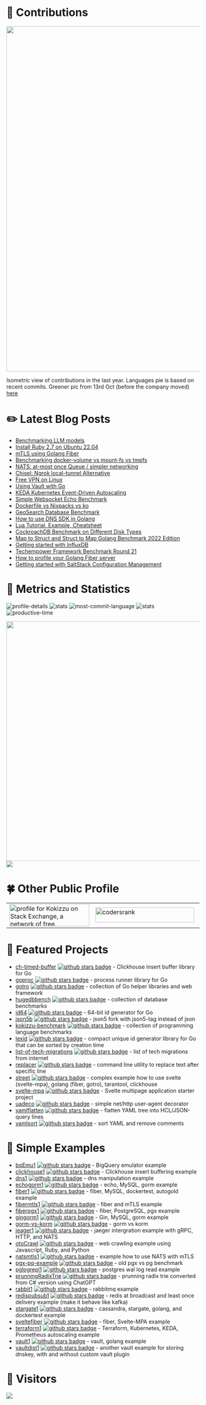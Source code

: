 # :sparkling_heart: Contributions

<a href="./profile-3d-contrib/profile-night-green.svg">
    <img width="900em" src="./profile-3d-contrib/profile-night-green.svg">
</a>

Isometric view of contributions in the last year. Languages pie is based on recent commits. Greener pic from 13rd Oct (before the company moved) [here](//raw.githubusercontent.com/kokizzu/kokizzu/1f9cb8e7c8c6c5712c22b13024a8296c5245f6e1/profile-3d-contrib/profile-night-green.svg)

# :pencil2: Latest Blog Posts

<!-- BLOG-POST-LIST:START -->
- [Benchmarking LLM models](https://kokizzu.blogspot.com/2023/12/benchmarking-llm-models.html)
- [Install Ruby 2.7 on Ubuntu 22.04](https://kokizzu.blogspot.com/2023/11/install-ruby-27-on-ubuntu-2204.html)
- [mTLS using Golang Fiber](https://kokizzu.blogspot.com/2023/11/mlts-using-golang-fiber.html)
- [Benchmarking docker-volume vs mount-fs vs tmpfs](https://kokizzu.blogspot.com/2023/10/benchmarking-docker-volume-vs-mount-fs.html)
- [NATS: at-most once Queue / simpler networking](https://kokizzu.blogspot.com/2023/10/nats-at-most-once-queue-simpler.html)
- [Chisel: Ngrok local-tunnel Alternative](https://kokizzu.blogspot.com/2023/09/chisel-ngrok-local-tunnel-alternative.html)
- [Free VPN on Linux](https://kokizzu.blogspot.com/2023/08/free-vpn-on-linux.html)
- [Using Vault with Go](https://kokizzu.blogspot.com/2023/07/using-vault-with-go.html)
- [KEDA Kubernetes Event-Driven Autoscaling](https://kokizzu.blogspot.com/2023/07/keda-kubernetes-event-driven-autoscaling.html)
- [Simple Websocket Echo Benchmark](https://kokizzu.blogspot.com/2023/06/simple-websocket-echo-benchmark.html)
- [Dockerfile vs Nixpacks vs ko](https://kokizzu.blogspot.com/2023/05/dockerfile-vs-nixpacks.html)
- [GeoSearch Database Benchmark](https://kokizzu.blogspot.com/2023/04/geosearch-database-benchmark.html)
- [How to use DNS SDK in Golang](https://kokizzu.blogspot.com/2023/04/how-to-use-dns-sdk-in-golang.html)
- [Lua Tutorial, Example, Cheatsheet](https://kokizzu.blogspot.com/2023/02/lua-tutorial-example-cheatsheet.html)
- [CockroachDB Benchmark on Different Disk Types](https://kokizzu.blogspot.com/2022/12/cockroachdb-benchmark-on-different-disk.html)
- [Map to Struct and Struct to Map Golang Benchmark 2022 Edition](https://kokizzu.blogspot.com/2022/12/map-to-struct-and-struct-to-map-golang.html)
- [Getting started with InfluxDB](https://kokizzu.blogspot.com/2022/09/getting-started-with-influxdb.html)
- [Techempower Framework Benchmark Round 21](https://kokizzu.blogspot.com/2022/07/techempower-framework-benchmark-round-21.html)
- [How to profile your Golang Fiber server](https://kokizzu.blogspot.com/2022/06/how-to-profile-your-golang-fiber-server.html)
- [Getting started with SaltStack Configuration Management](https://kokizzu.blogspot.com/2022/05/getting-started-with-saltstack.html)
<!-- BLOG-POST-LIST:END -->

# :dizzy: Metrics and Statistics

![profile-details](profile-summary-card-output/nord_dark/0-profile-details.svg)
![stats](profile-summary-card-output/nord_dark/1-repos-per-language.svg)
![most-commit-language](profile-summary-card-output/nord_dark/2-most-commit-language.svg)
![stats](profile-summary-card-output/nord_dark/3-stats.svg)
![productive-time](profile-summary-card-output/nord_dark/4-productive-time.svg)

<img width="625em" src="./github-metrics.svg" />
<img src="https://wakatime.com/share/@kokizzu/6dd07cd1-a350-4e55-9166-c0de2a126b7e.svg"></img>

# :four_leaf_clover: Other Public Profile

<table>
    <tr>
        <td>
<a href="https://stackexchange.com/users/1262084"><img src="https://stackexchange.com/users/flair/1262084.png" width="208" height="58" alt="profile for Kokizzu on Stack Exchange, a network of free, community-driven Q&amp;A sites" title="profile for Kokizzu on Stack Exchange, a network of free, community-driven Q&amp;A sites"></a>
        </td><td>
<a href="https://profile.codersrank.io/user/kokizzu"><img src="https://codersrank.io/wp-content/uploads/2019/11/cr-logo-horizontal-1.svg" alt="codersrank" width="258" height="39"></a>
        </td><td>
<a class="badge-base__link LI-simple-link" href="https://id.linkedin.com/in/kokizzu?trk=profile-badge">
<img src="https://img.shields.io/badge/LinkedIn-0077B5?style=for-the-badge&logo=linkedin&logoColor=white">
</a>
        </td><td>
<a href="https://medium.com/@kokizzu" target="_blank"><img alt="Medium" src="https://img.shields.io/badge/medium-%2312100E.svg?&style=for-the-badge&logo=medium&logoColor=white" /></a>
        </td>
    </tr>
</table>

# 🥇 Featured Projects

- [ch-timed-buffer](//github.com/kokizzu/ch-timed-buffer) [![github stars badge](https://img.shields.io/github/stars/kokizzu/ch-timed-buffer?style=flat)](https://github.com/kokizzu/ch-timed-buffer/stargazers) - Clickhouse insert buffer library for Go
- [goproc](//github.com/kokizzu/goproc) [![github stars badge](https://img.shields.io/github/stars/kokizzu/goproc?style=flat)](https://github.com/kokizzu/goproc/stargazers) - process runner library for Go
- [gotro](//github.com/kokizzu/gotro) [![github stars badge](https://img.shields.io/github/stars/kokizzu/gotro?style=flat)](https://github.com/kokizzu/gotro/stargazers) - collection of Go helper libraries and web framework
- [hugedbbench](//github.com/kokizzu/hugedbbench) [![github stars badge](https://img.shields.io/github/stars/kokizzu/hugedbbench?style=flat)](https://github.com/kokizzu/hugedbbench/stargazers) - collection of database benchmarks
- [id64](//github.com/kokizzu/id64) [![github stars badge](https://img.shields.io/github/stars/kokizzu/id64?style=flat)](https://github.com/kokizzu/id64/stargazers) - 64-bit id generator for Go
- [json5b](//github.com/kokizzu/json5b) [![github stars badge](https://img.shields.io/github/stars/kokizzu/json5b?style=flat)](https://github.com/kokizzu/json5b/stargazers) - json5 fork with json5-tag instead of json
- [kokizzu-benchmark](//github.com/kokizzu/kokizzu-benchmark) [![github stars badge](https://img.shields.io/github/stars/kokizzu/kokizzu-benchmark?style=flat)](https://github.com/kokizzu/kokizzu-benchmark/stargazers) - collection of programming language benchmarks
- [lexid](//github.com/kokizzu/lexid) [![github stars badge](https://img.shields.io/github/stars/kokizzu/lexid?style=flat)](https://github.com/kokizzu/lexid/stargazers) - compact unique id generator library for Go that can be sorted by creation time
- [list-of-tech-migrations](//github.com/kokizzu/list-of-tech-migrations) [![github stars badge](https://img.shields.io/github/stars/kokizzu/list-of-tech-migrations?style=flat)](https://github.com/kokizzu/list-of-tech-migrations/stargazers) - list of tech migrations from internet
- [replacer](//github.com/kokizzu/replacer) [![github stars badge](https://img.shields.io/github/stars/kokizzu/replacer?style=flat)](https://github.com/kokizzu/replacer/stargazers) - command line utility to replace text after specific line
- [street](//github.com/kokizzu/street) [![github stars badge](https://img.shields.io/github/stars/kokizzu/street?style=flat)](https://github.com/kokizzu/street/stargazers) - complex example how to use svelte (svelte-mpa), golang (fiber, gotro), tarantool, clickhouse
- [svelte-mpa](//github.com/kokizzu/svelte-mpa) [![github stars badge](https://img.shields.io/github/stars/kokizzu/svelte-mpa?style=flat)](https://github.com/kokizzu/svelte-mpa/stargazers) - Svelte multipage application starter project
- [uadeco](//github.com/kokizzu/uadeco) [![github stars badge](https://img.shields.io/github/stars/kokizzu/uadeco?style=flat)](https://github.com/kokizzu/uadeco/stargazers) - simple net/http user-agent decorator
- [yamlflatten](//github.com/kokizzu/yamlflatten) [![github stars badge](https://img.shields.io/github/stars/kokizzu/yamlflatten?style=flat)](https://github.com/kokizzu/yamlflatten/stargazers) - flatten YAML tree into HCL/JSON-query lines
- [yamlsort](//github.com/kokizzu/yamlsort) [![github stars badge](https://img.shields.io/github/stars/kokizzu/yamlsort?style=flat)](https://github.com/kokizzu/yamlsort/stargazers) - sort YAML and remove comments

# 🥈 Simple Examples
- [bqEmu1](//github.com/kokizzu/bqEmu1) [![github stars badge](https://img.shields.io/github/stars/kokizzu/bqEmu1?style=flat)](https://github.com/kokizzu/bqEmu1/stargazers) - BigQuery emulator example
- [clickhouse1](//github.com/kokizzu/clickhouse1) [![github stars badge](https://img.shields.io/github/stars/kokizzu/clickhouse1?style=flat)](https://github.com/kokizzu/clickhouse1/stargazers) - Clickhouse insert buffering example
- [dns1](//github.com/kokizzu/dns1) [![github stars badge](https://img.shields.io/github/stars/kokizzu/dns1?style=flat)](https://github.com/kokizzu/dns1/stargazers) - dns manipulation example
- [echogorm1](//github.com/kokizzu/echogorm1) [![github stars badge](https://img.shields.io/github/stars/kokizzu/echogorm1?style=flat)](https://github.com/kokizzu/echogorm1/stargazers) - echo, MySQL, gorm example
- [fiber1](//github.com/kokizzu/fiber1) [![github stars badge](https://img.shields.io/github/stars/kokizzu/fiber1?style=flat)](https://github.com/kokizzu/fiber1/stargazers) - fiber, MySQL, dockertest, autogold example
- [fibermtls1](//github.com/kokizzu/fibermtls1) [![github stars badge](https://img.shields.io/github/stars/kokizzu/fibermtls1?style=flat)](https://github.com/kokizzu/fibermtls1/stargazers) - fiber and mTLS example
- [fiberpgx1](//github.com/kokizzu/fiberpgx1) [![github stars badge](https://img.shields.io/github/stars/kokizzu/fiberpgx1?style=flat)](https://github.com/kokizzu/fiberpgx1/stargazers) - fiber, PostgreSQL, pgx example
- [gingorm1](//github.com/kokizzu/gingorm1) [![github stars badge](https://img.shields.io/github/stars/kokizzu/gingorm1?style=flat)](https://github.com/kokizzu/gingorm1/stargazers) - Gin, MySQL, gorm example
- [gorm-vs-korm](//github.com/kokizzu/gorm-vs-korm) [![github stars badge](https://img.shields.io/github/stars/kokizzu/gorm-vs-korm?style=flat)](https://github.com/kokizzu/gorm-vs-korm/stargazers) - gorm vs korm
- [jeager1](//github.com/kokizzu/jeager1) [![github stars badge](https://img.shields.io/github/stars/kokizzu/jeager1?style=flat)](https://github.com/kokizzu/jeager1/stargazers) - jaeger intergration example with gRPC, HTTP, and NATS
- [otoCrawl](//github.com/kokizzu/otoCrawl) [![github stars badge](https://img.shields.io/github/stars/kokizzu/otoCrawl?style=flat)](https://github.com/kokizzu/otoCrawl/stargazers) - web crawling example using Javascript, Ruby, and Python
- [natsmtls1](//github.com/kokizzu/natsmtls1) [![github stars badge](https://img.shields.io/github/stars/kokizzu/natsmtls1?style=flat)](https://github.com/kokizzu/natsmtls1/stargazers) - example how to use NATS with mTLS
- [pgx-pq-example](//github.com/kokizzu/pgx-pq-example) [![github stars badge](https://img.shields.io/github/stars/kokizzu/pgx-pq-example?style=flat)](https://github.com/kokizzu/pgx-pq-example/stargazers) - old pgx vs pg benchmark
- [pglogrepl1](//github.com/kokizzu/pglogrepl1) [![github stars badge](https://img.shields.io/github/stars/kokizzu/pglogrepl1?style=flat)](https://github.com/kokizzu/pglogrepl1/stargazers) - postgres wal log read example
- [prunningRadixTrie](//github.com/kokizzu/prunningRadixTrie) [![github stars badge](https://img.shields.io/github/stars/kokizzu/prunningRadixTrie?style=flat)](https://github.com/kokizzu/prunningRadixTrie/stargazers) - prunning radix trie converted from C# version using ChatGPT
- [rabbit1](//github.com/kokizzu/rabbit1) [![github stars badge](https://img.shields.io/github/stars/kokizzu/rabbit1?style=flat)](https://github.com/kokizzu/rabbit1/stargazers) - rabbitmq example
- [redispubsub1](//github.com/kokizzu/redispubsub1) [![github stars badge](https://img.shields.io/github/stars/kokizzu/redispubsub1?style=flat)](https://github.com/kokizzu/redispubsub1/stargazers) - redis at broadcast and least once delivery example (make it behave like kafka)
- [stargate1](//github.com/kokizzu/stargate1) [![github stars badge](https://img.shields.io/github/stars/kokizzu/stargate1?style=flat)](https://github.com/kokizzu/stargate1/stargazers) - cassandra, stargate, golang, and dockertest example
- [sveltefiber](//github.com/kokizzu/sveltefiber) [![github stars badge](https://img.shields.io/github/stars/kokizzu/sveltefiber?style=flat)](https://github.com/kokizzu/sveltefiber/stargazers) - fiber, Svelte-MPA example
- [terraform1](//github.com/kokizzu/terraform1) [![github stars badge](https://img.shields.io/github/stars/kokizzu/terraform1?style=flat)](https://github.com/kokizzu/terraform1/stargazers) - Terraform, Kubernetes, KEDA, Prometheus autoscaling example
- [vault1](//github.com/kokizzu/vault1) [![github stars badge](https://img.shields.io/github/stars/kokizzu/vault1?style=flat)](https://github.com/kokizzu/vault1/stargazers) - vault, golang example
- [vaultdist1](//github.com/kokizzu/vaultdist1) [![github stars badge](https://img.shields.io/github/stars/kokizzu/vaultdist1?style=flat)](https://github.com/kokizzu/vaultdist1/stargazers) - another vault example for storing dnskey, with and without custom vault plugin

# :dragon_face: Visitors
  <img src="https://profile-counter.glitch.me/kokizzu/count.svg" />
